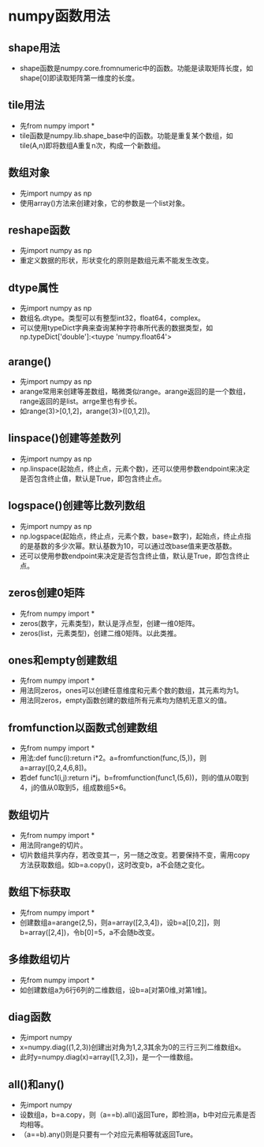 # numpy函数用法 #

## shape用法 ##
- shape函数是numpy.core.fromnumeric中的函数。功能是读取矩阵长度，如shape[0]即读取矩阵第一维度的长度。


## tile用法 ##
- 先from numpy import *
- tile函数是numpy.lib.shape_base中的函数。功能是重复某个数组，如tile(A,n)即将数组A重复n次，构成一个新数组。


## 数组对象 ##
- 先import numpy as np
- 使用array()方法来创建对象，它的参数是一个list对象。

## reshape函数 ##
- 先import numpy as np
- 重定义数据的形状，形状变化的原则是数组元素不能发生改变。

## dtype属性 ##
- 先import numpy as np
- 数组名.dtype。类型可以有整型int32，float64，complex。
- 可以使用typeDict字典来查询某种字符串所代表的数据类型，如np.typeDict['double']:<tuype 'numpy.float64'>

## arange() ##
- 先import numpy as np
- arange常用来创建等差数组，略微类似range。arange返回的是一个数组，range返回的是list。arrge里也有步长。
- 如range(3)>[0,1,2]，arange(3)>([0,1,2])。

## linspace()创建等差数列 ##
- 先import numpy as np
- np.linspace(起始点，终止点，元素个数)，还可以使用参数endpoint来决定是否包含终止值，默认是True，即包含终止点。

## logspace()创建等比数列数组 ##
- 先import numpy as np
- np.logspace(起始点，终止点，元素个数，base=数字)，起始点，终止点指的是基数的多少次幂。默认基数为10，可以通过改base值来更改基数。
- 还可以使用参数endpoint来决定是否包含终止值，默认是True，即包含终止点。

## zeros创建0矩阵 ##
- 先from numpy import *
- zeros(数字，元素类型)，默认是浮点型，创建一维0矩阵。
- zeros(list，元素类型)，创建二维0矩阵。以此类推。

## ones和empty创建数组 ##
- 先from numpy import *
- 用法同zeros，ones可以创建任意维度和元素个数的数组，其元素均为1。
- 用法同zeros，empty函数创建的数组所有元素均为随机无意义的值。

## fromfunction以函数式创建数组 ##
- 先from numpy import *
- 用法:def func(i):return i*2。a=fromfunction(func,(5,))，则a=array([0,2,4,6,8])。
- 若def func1(i,j):return i*j。b=fromfunction(func1,(5,6))，则i的值从0取到4，j的值从0取到5，组成数组5×6。

## 数组切片 ##
- 先from numpy import *
- 用法同range的切片。
- 切片数组共享内存，若改变其一，另一随之改变。若要保持不变，需用copy方法获取数组。如b=a.copy()，这时改变b，a不会随之变化。

## 数组下标获取 ##
- 先from numpy import *
- 创建数组a=arange(2,5)，则a=array([2,3,4])，设b=a[[0,2]]，则b=array([2,4])，令b[0]=5，a不会随b改变。

## 多维数组切片 ##
- 先from numpy import *
- 如创建数组a为6行6列的二维数组，设b=a[对第0维,对第1维]。

## diag函数 ##
- 先import numpy
- x=numpy.diag((1,2,3))创建出对角为1,2,3其余为0的三行三列二维数组x。
- 此时y=numpy.diag(x)=array([1,2,3])，是一个一维数组。

## all()和any() ##
- 先import numpy
- 设数组a，b=a.copy，则（a==b).all()返回Ture，即检测a，b中对应元素是否均相等。
- （a==b).any()则是只要有一个对应元素相等就返回Ture。
